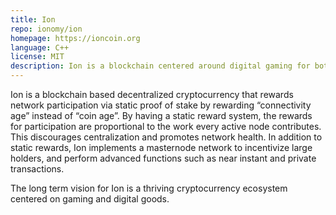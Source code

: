 ```yaml
---
title: Ion
repo: ionomy/ion
homepage: https://ioncoin.org
language: C++
license: MIT
description: Ion is a blockchain centered around digital gaming for both game developers and players.
---
```


Ion is a blockchain based decentralized cryptocurrency that rewards network participation via static proof of stake by rewarding “connectivity age” instead of “coin age”. By having a static reward system, the rewards for participation are proportional to the work every active node contributes. This discourages centralization and promotes network health. In addition to static rewards, Ion implements a masternode network to incentivize large holders, and perform advanced functions such as near instant and private transactions.

The long term vision for Ion is a thriving cryptocurrency ecosystem centered on gaming and digital goods.
